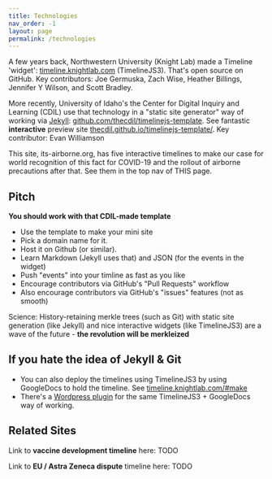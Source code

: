 ```yaml
---
title: Technologies
nav_order: -1
layout: page
permalink: /technologies
---
```


A few years back, Northwestern University (Knight Lab) made a Timeline 'widget': [timeline.knightlab.com](https://timeline.knightlab.com/) (TimelineJS3). That's open source on GitHub. Key contributors: Joe Germuska, Zach Wise, Heather Billings, Jennifer Y Wilson, and Scott Bradley.

More recently, University of Idaho's the Center for Digital Inquiry and Learning (CDIL) use that technology in a "static site generator" way of working via [Jekyll](https://jekyllrb.com/): [github.com/thecdil/timelinejs-template](https://github.com/thecdil/timelinejs-template). See fantastic **interactive** preview site [thecdil.github.io/timelinejs-template/](https://thecdil.github.io/timelinejs-template/). Key contributor: Evan Williamson

This site, its-airborne.org, has five interactive timelines to make our case for world recognition of this fact for COVID-19 and the rollout of airborne precautions after that. See them in the top nav of THIS page.

## Pitch

**You should work with that CDIL-made template**

* Use the template to make your mini site
* Pick a domain name for it. 
* Host it on Github (or similar). 
* Learn Markdown (Jekyll uses that) and JSON (for the events in the widget)
* Push "events" into your timline as fast as you like
* Encourage contributors via GitHub's "Pull Requests" workflow
* Also encourage contributors via GitHub's "issues" features (not as smooth)

Science: History-retaining merkle trees (such as Git) with static site generation (like Jekyll) and nice interactive widgets (like TimelineJS3) are a wave of the future - **the revolution will be merkleized**

## If you hate the idea of Jekyll & Git

* You can also deploy the timelines using TimelineJS3 by using GoogleDocs to hold the timeline. See [timeline.knightlab.com/#make](https://timeline.knightlab.com/#make)
* There's a [Wordpress plugin](GoogleDoc) for the same TimelineJS3 + GoogleDocs way of working.

## Related Sites

Link to **vaccine development timeline** here: TODO

Link to **EU / Astra Zeneca dispute** timeline here: TODO


